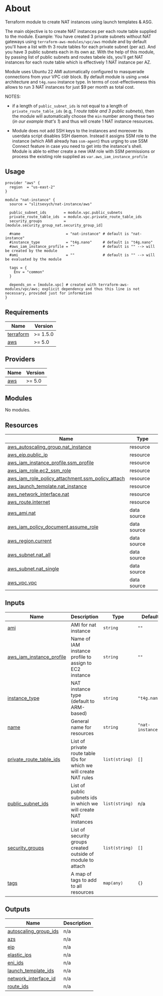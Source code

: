 # About

Terraform module to create NAT instances using launch templates & ASG.

The main objective is to create NAT instances per each route table supplied to the module.
Example: You have created 3 private subnets without NAT gateways using `terraform-aws-modules/vpc/aws` module and by default you'll have a list with th
3 route tables for each private subnet (per az). And you have 3 public subnets each in its own az.
With the help of this module, by passing list of public subnets and routes tabele ids, you'll get NAT instances for each route table which is effectively 1 NAT instance per AZ.

Module uses Ubuntu 22 AMI automatically configured to masquerade connections from your VPC cidr block.
By default module is using `arm64` architecture and `t4g.nano` instance type.
In terms of cost-effectiveness this allows to run 3 NAT instances for just $9 per month as total cost.

NOTES:

- if a length of `public_subnet_ids` is not equal to a length of `private_route_table_ids` (e.g, *1 route table and 3 public subnets*), then the module will automatically choose the `min` number among these two (*in our example that's 1*) and thus will create 1 NAT instance resources.

- Module does not add SSH keys to the instances and moreover its userdata script disables SSH daemon. Instead it assigns SSM role to the instance (which AMI already has `ssm-agent`) thus urging to use SSM Connect feature in case you need to get into the instance's shell. Module is able to either create a new IAM role with SSM permissions or process the existing role supplied as `var.aws_iam_instance_profile`

## Usage

```hcl
provider "aws" {
  region  = "us-east-2"
}

module "nat-instance" {
  source = "slitsevych/nat-instance/aws"

  public_subnet_ids        = module.vpc.public_subnets
  private_route_table_ids  = module.vpc.private_route_table_ids
  security_groups          = [module.security_group_nat.security_group_id]

  #name                     = "nat-instance" # default is "nat-instance"
  #instance_type            = "t4g.nano"     # default is "t4g.nano"
  #aws_iam_instance_profile = ""             # default is "" --> will be created by the module
  #ami                      = ""             # default is "" --> will be evaluated by the module
  
  tags = {
    Env = "common"
  }

  depends_on = [module.vpc] # created with terraform-aws-modules/vpc/aws; explicit dependency and thus this line is not necessary, provided just for information 
}
```

<!-- BEGIN_TF_DOCS -->
## Requirements

| Name | Version |
|------|---------|
| <a name="requirement_terraform"></a> [terraform](#requirement\_terraform) | >= 1.5.0 |
| <a name="requirement_aws"></a> [aws](#requirement\_aws) | >= 5.0 |

## Providers

| Name | Version |
|------|---------|
| <a name="provider_aws"></a> [aws](#provider\_aws) | >= 5.0 |

## Modules

No modules.

## Resources

| Name | Type |
|------|------|
| [aws_autoscaling_group.nat_instance](https://registry.terraform.io/providers/hashicorp/aws/latest/docs/resources/autoscaling_group) | resource |
| [aws_eip.public_ip](https://registry.terraform.io/providers/hashicorp/aws/latest/docs/resources/eip) | resource |
| [aws_iam_instance_profile.ssm_profile](https://registry.terraform.io/providers/hashicorp/aws/latest/docs/resources/iam_instance_profile) | resource |
| [aws_iam_role.ec2_ssm_role](https://registry.terraform.io/providers/hashicorp/aws/latest/docs/resources/iam_role) | resource |
| [aws_iam_role_policy_attachment.ssm_policy_attach](https://registry.terraform.io/providers/hashicorp/aws/latest/docs/resources/iam_role_policy_attachment) | resource |
| [aws_launch_template.nat_instance](https://registry.terraform.io/providers/hashicorp/aws/latest/docs/resources/launch_template) | resource |
| [aws_network_interface.nat](https://registry.terraform.io/providers/hashicorp/aws/latest/docs/resources/network_interface) | resource |
| [aws_route.internet](https://registry.terraform.io/providers/hashicorp/aws/latest/docs/resources/route) | resource |
| [aws_ami.nat](https://registry.terraform.io/providers/hashicorp/aws/latest/docs/data-sources/ami) | data source |
| [aws_iam_policy_document.assume_role](https://registry.terraform.io/providers/hashicorp/aws/latest/docs/data-sources/iam_policy_document) | data source |
| [aws_region.current](https://registry.terraform.io/providers/hashicorp/aws/latest/docs/data-sources/region) | data source |
| [aws_subnet.nat_all](https://registry.terraform.io/providers/hashicorp/aws/latest/docs/data-sources/subnet) | data source |
| [aws_subnet.nat_single](https://registry.terraform.io/providers/hashicorp/aws/latest/docs/data-sources/subnet) | data source |
| [aws_vpc.vpc](https://registry.terraform.io/providers/hashicorp/aws/latest/docs/data-sources/vpc) | data source |

## Inputs

| Name | Description | Type | Default | Required |
|------|-------------|------|---------|:--------:|
| <a name="input_ami"></a> [ami](#input\_ami) | AMI for nat instance | `string` | `""` | no |
| <a name="input_aws_iam_instance_profile"></a> [aws\_iam\_instance\_profile](#input\_aws\_iam\_instance\_profile) | Name of IAM instance profile to assign to EC2 instance | `string` | `""` | no |
| <a name="input_instance_type"></a> [instance\_type](#input\_instance\_type) | NAT instance type (default to ARM-based) | `string` | `"t4g.nano"` | no |
| <a name="input_name"></a> [name](#input\_name) | General name for resources | `string` | `"nat-instance"` | no |
| <a name="input_private_route_table_ids"></a> [private\_route\_table\_ids](#input\_private\_route\_table\_ids) | List of private route table IDs for which we will create NAT rules | `list(string)` | `[]` | no |
| <a name="input_public_subnet_ids"></a> [public\_subnet\_ids](#input\_public\_subnet\_ids) | List of public subnets ids in which we will create NAT instances | `list(string)` | n/a | yes |
| <a name="input_security_groups"></a> [security\_groups](#input\_security\_groups) | List of security groups created outside of module to attach | `list(string)` | `[]` | no |
| <a name="input_tags"></a> [tags](#input\_tags) | A map of tags to add to all resources | `map(any)` | `{}` | no |

## Outputs

| Name | Description |
|------|-------------|
| <a name="output_autoscaling_group_ids"></a> [autoscaling\_group\_ids](#output\_autoscaling\_group\_ids) | n/a |
| <a name="output_azs"></a> [azs](#output\_azs) | n/a |
| <a name="output_eip"></a> [eip](#output\_eip) | n/a |
| <a name="output_elastic_ips"></a> [elastic\_ips](#output\_elastic\_ips) | n/a |
| <a name="output_eni_ids"></a> [eni\_ids](#output\_eni\_ids) | n/a |
| <a name="output_launch_template_ids"></a> [launch\_template\_ids](#output\_launch\_template\_ids) | n/a |
| <a name="output_network_interface_id"></a> [network\_interface\_id](#output\_network\_interface\_id) | n/a |
| <a name="output_route_ids"></a> [route\_ids](#output\_route\_ids) | n/a |
<!-- END_TF_DOCS -->